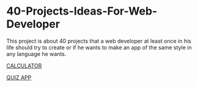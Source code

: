 # 40-Projects-Ideas-For-Web-Developer

This project is about 40 projects that a web developer at least once in his life should try to create or if he wants to make an app of the same style in any language he wants.

[CALCULATOR](https://github.com/Amaranese/40-Projects-Ideas-For-Web-Developer/tree/main/Calculator)

[QUIZ APP](https://github.com/Amaranese/40-Projects-Ideas-For-Web-Developer/tree/main/Quiz%20App)

